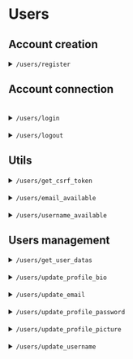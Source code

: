 # Users

## Account creation

<details>
<summary>
<code>/users/register</code>
</summary>

### Entrypoint

`POST /users/register`

### Parameters

- `request`: The HTTP request object containing the POST data.

Example request body:

> ``` javascript
> {
>     "username": "Damien1975",
>     "email": "damien.bokus@gmail.com",
>     "password": "Validpass7*"
> }
> ```

#### Parameters notes :
- All fields are mandatory.
- Username must be unique and between 3 and 25 characters long and cannot contains `"+/*.,!#%^&\{}[]=:;'"~"`.
- Email must be unique, valid and between 3 and 50 characters long.
- Password must be between 9 and 50 characters long, contain at least 1 lowercase character, 1 uppercase character, 1 number and 1 special character (`"+/*.,!#%^&\{}[]=:;'"~"`).

### Returns

- A JSON response indicating the success or failure of the registration process.

#### Success

If the authentication is successful, the server responds with a JSON object containing a `status` field with the value `"success"` and a `200 OK` HTTP status code.

#### Errors

- **JSON Decoding**: The function attempts to decode the request body into a Python dictionary. If the JSON is invalid, it returns a `406 Not Acceptable` response with an error message.

- **Email Uniqueness Check**: It checks if the provided email is unique using the `check_if_email_is_unique` function. If the email is already in use, it returns a `400 Bad Request` response with an error message.

- **Form Validation**: The function uses a `CustomUserCreationForm` to validate the incoming data. If the form is invalid, it returns a `400 Bad Request` response with the form errors.

### Notes

- This function is decorated with `@require_http_methods(["POST"])` to ensure that it only accepts POST requests.
- The `CustomUserCreationForm` is a Django form that validates user registration data.

</details>

## Account connection
<br>
<details>
<summary>
<code>/users/login</code>
</summary>

### Entrypoint

`POST /users/login`

### Parameters

The `login` view accepts a POST request with a JSON body containing the following parameters:

- `username`: The username of the user attempting to log in.
- `password`: The password of the user attempting to log in.

Example request body:

> ``` javascript
> {
>     "username": "Damien1975",
>     "password": "Validpass7*"
> }
> ```


### Returns

The `login` view returns a JSON response indicating the success or failure of the authentication attempt.

#### Success

If the authentication is successful, the server responds with a JSON object containing a `status` field with the value `"success"` and a `200 OK` HTTP status code.

#### Errors

- **Invalid JSON format**: If the request body cannot be parsed as JSON, the server responds with a JSON object containing an `errors` field with the value `"Invalid JSON format"` and a `406 Not Acceptable` HTTP status code.

- **Authentication failure**: If the provided username and password do not match any user in the database, the server responds with a JSON object containing an `error` field with the value `"error"` and a `400 Bad Request` HTTP status code.

### Notes

- This function is decorated with `@require_http_methods(["POST"])` to ensure that it only accepts POST requests.
- This view uses the built-in function `auth_login`.

</details>

<br>
<details>
<summary>
<code>/users/logout</code>
</summary>

### Entrypoint

`POST /users/logout`

### Parameters

The `logout` view accepts a POST request.

### Returns

The `logout` view returns a JSON response indicating the success of the logout attempt.

#### Success

If the authentication is successful, the server responds with a JSON object containing a `status` field with the value `"success"` and a `200 OK` HTTP status code.

### Notes

- This function is decorated with `@login_required` to ensure that the user in correctly login.
- This function is decorated with `@require_http_methods(["POST"])` to ensure that it only accepts POST requests.
- This view uses the built-in function `logout`.

</details>

## Utils
<details>
<summary>
<code>/users/get_csrf_token</code>
</summary>
<br>
This function is used to retrieve the Cross-Site Request Forgery (CSRF) token for the current session and return it in a JSON response. A CSRF (Cross-Site Request Forgery) token is a security measure used to protect web applications from CSRF attacks. It is a secret, user-specific token that is included in all form submissions and side-effect URLs to prevent unauthorized actions from being performed on behalf of the user. The token is generated by the server and sent to the client, typically embedded within the HTML form as a hidden field. 

### Entrypoint

`GET /users/get_csrf_token`

### Parameters
- `request`: The HTTP request object.

### Returns
The CSRF token is returned in a JSON response with the key "csrfToken" and a `200 OK` HTTP status code.

### Notes

- The `@require_http_methods(["GET"])` decorator ensures that the view only accepts HTTP GET requests. Other request methods will result in a "Method Not Allowed" response.
- The `@ensure_csrf_cookie decorator` ensures that a CSRF cookie is included in the response.
- Inside the function, `get_token(request)` is a function that retrieves or generates a CSRF token.


- In any template that uses a POST form, use the csrf_token tag inside the `<form>` element if the form is for an internal URL, e.g.:

`<form method="post">{% csrf_token %}`

- **WARNING : This should not be done for POST forms that target external URLs, since that would cause the CSRF token to be leaked, leading to a vulnerability.**

</details>
<br>

<details>
<summary>
<code>/users/email_available</code>
</summary>
<br>

This util function is used to check if a email is available or not.

### Entrypoint

`GET /users/email_available`

### Parameters
- `request`: The HTTP request object.
- `email` : The email we want to check

### Returns
- Return `success` if the email is available and a 200 status code.
- Return `failure` if the email is already used and a 400 status code.
- Return also `Missing email` if the email is missing and a 400 status code.

### Notes
- This function is decorated with `@require_http_methods(["POST"])` to ensure that it only accepts POST requests.
- The `@requires_csrf_token` decorator is used to enforce CSRF protection on the view. 

</details>
<br>

<details>
<summary>
<code>/users/username_available</code>
</summary>
<br>

This util function is used to check if a username is available or not.

### Entrypoint

`GET /users/username_available`

### Parameters
- `request`: The HTTP request object.
- `username` : The username we want to check

### Returns
- Return `success` if the username is available and a 200 status code.
- Return `failure` if the username is already used and a 400 status code.
- Return also `Missing username` if the username is missing and a 400 status code.

### Notes
- This function is decorated with `@require_http_methods(["POST"])` to ensure that it only accepts POST requests.
- The `@requires_csrf_token` decorator is used to enforce CSRF protection on the view. 

</details>

## Users management

<details>
<summary>
<code>/users/get_user_datas</code>
</summary>
<br>

This function is used to retrieve data from the currently logged-in user. It returns the following information:
- username
- email
- bio
- title
- winrate
- rank
- number of games played

### Entry point
`GET /users/get_user_datas`

### Parameters
- `request`: The HTTP request object containing the GET data.

### Returns
- `success` and a dictionnary with all datas.

### Notes
- This function is decorated with `@login_required` to ensure that the user in correctly login.
- The `@requires_csrf_token` decorator is used to enforce CSRF protection on the view. 
</details>
<br>

<details>
<summary>
<code>/users/update_profile_bio</code>
</summary>
<br>

This function is used to change the bio of the currently logged-in user.

### Entrypoints
`POST /users/update_profile_bio`

### Parameters
- `request`: The HTTP request object containing the POST data.
- `bio`: the updated bio.

### Returns
- `"Your bio has been correctly updated !"` and a 200 status code if the bio was correctly updated.
- A 400 status code if the bio is either too long or missing.

### Notes
- This function is decorated with `@login_required` to ensure that the user in correctly login.
- This function is decorated with `@require_http_methods(["POST"])` to ensure that it only accepts POST requests.
- The `@requires_csrf_token` decorator is used to enforce CSRF protection on the view. 

</details>
<br>

<details>
<summary>
<code>/users/update_email</code>
</summary>
<br>

This function is used to change the email of the currently logged-in user.

### Entrypoints
`POST /users/update_email`

### Parameters
- `request`: The HTTP request object containing the POST data.
- `email`: the updated email.

### Returns
- `"Your email has been correctly updated !"` and a 200 status code if the email was correctly updated.
- A 400 status code if the email send by the user is **not valid, already used or missing**.

### Notes
- This function is decorated with `@login_required` to ensure that the user in correctly login.
- This function is decorated with `@require_http_methods(["POST"])` to ensure that it only accepts POST requests.
- The `@requires_csrf_token` decorator is used to enforce CSRF protection on the view. 

</details>
<br>

<details>
<summary>
<code>/users/update_profile_password</code>
</summary>
<br>

This function is used to change the password of the currently logged-in user.

### Entrypoints
`POST /users/update_profile_password`

### Parameters
- `request`: The HTTP request object containing the POST data.
- `new_password1`: the updated password.
- `new_password2`: the second updated password, to check if both are the same.

### Returns
- `"Your password has been correctly updated !"` and a 200 status code if the password was correctly updated.
- A 400 status code if passwords do not match or if one password is missing.

### Notes
- This function is decorated with `@login_required` to ensure that the user in correctly login.
- This function is decorated with `@require_http_methods(["POST"])` to ensure that it only accepts POST requests.
- The `@requires_csrf_token` decorator is used to enforce CSRF protection on the view. 
- This view uses the built-in fonction `make_password` that converts a plain-text password into a hash that is appropriate for storing in a persistent database.

</details>
<br>

<details>
<summary>
<code>/users/update_profile_picture</code>
</summary>
<br>

This function is used to change the picture of the currently logged-in user.

### Entrypoints
`POST /users/update_profile_password`

### Parameters
- `request`: The HTTP request object containing the POST data.
- `image`: the new profile picture.

### Returns
- `"Your profile picture has been correctly updated !"` and a 200 status code if the profile picture was correctly updated.
- A 400 status code if :
    - the extension is invalid (it has to be `.jpg` or `.png`)
    - the image size exceeds the limit (max is 5MB)
    - there is no file provided
    - the file is invalid
    - dimensions are to large
    - or if there is an unexpected error while updating the profile picture

### Notes
- This function is decorated with `@login_required` to ensure that the user in correctly login.
- This function is decorated with `@require_http_methods(["POST"])` to ensure that it only accepts POST requests.
- The `@requires_csrf_token` decorator is used to enforce CSRF protection on the view.
- The view uses the `magic` library to determine the file's MIME type from the first 1024 bytes then, checks if the file is an image by verifying that 'image' is in the MIME type.

</details>
<br>

<details>
<summary>
<code>/users/update_username</code>
</summary>
<br>

This function is used to change the username of the currently logged-in user.

### Entrypoints
`POST /users/update_username`

### Parameters
- `request`: The HTTP request object containing the POST data.
- `username`: the updated username.

### Returns
- `"Your username has been correctly updated !"` and a 200 status code if the username was correctly updated.
- A 400 status code if the username send by the user is **already used or missing**.

### Notes
- This function is decorated with `@login_required` to ensure that the user in correctly login.
- This function is decorated with `@require_http_methods(["POST"])` to ensure that it only accepts POST requests.
- The `@requires_csrf_token` decorator is used to enforce CSRF protection on the view.

</details>